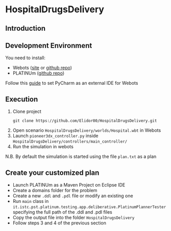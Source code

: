 # HospitalDrugsDelivery

## Introduction


## Development Environment
You need to install:
- Webots ([site](https://cyberbotics.com/) or [github repo](https://github.com/cyberbotics/webots))
- PLATINUm ([github repo](https://github.com/pstlab/PLATINUm))

Follow this [guide](https://cyberbotics.com/doc/guide/using-your-ide#pycharm) to set PyCharm as an external IDE for Webots


## Execution
1.  Clone project
    ```
    git clone https://github.com/Elidor00/HospitalDrugsDelivery.git
    ```  
2. Open scenario ``` HospitalDrugsDelivery/worlds/Hospital.wbt ``` in Webots
3. Launch ```pioneer3dx_controller.py``` inside ```HospitalDrugsDelivery/controllers/main_controller/```
4. Run the simulation in webots

N.B. By default the simulation is started using the file ```plan.txt``` as a plan


## Create your customized plan

- Launch PLATINUm as a Maven Project on Eclipse IDE
- Create a domains folder for the problem
- Create a new ```.ddl``` and ```.pdl``` file or modify an existing one 
- Run ```main``` class in ```it.istc.pst.platinum.testing.app.deliberative.PlatinumPlannerTester``` specifying the full path of the .ddl and .pdl files 
- Copy the output file into the folder ```HospitalDrugsDelivery```
- Follow steps 3 and 4 of the previous section
